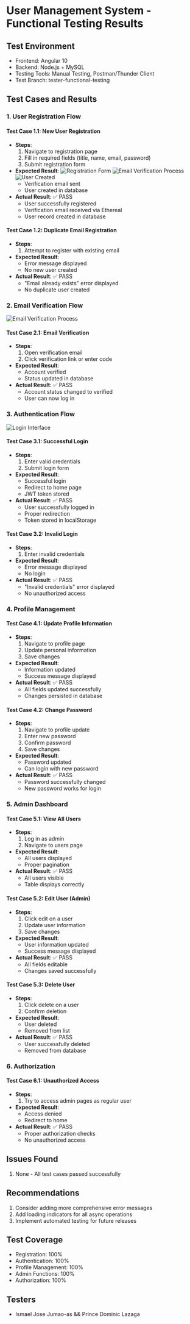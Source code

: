 # User Management System - Functional Testing Results

## Test Environment
- Frontend: Angular 10
- Backend: Node.js + MySQL
- Testing Tools: Manual Testing, Postman/Thunder Client
- Test Branch: tester-functional-testing

## Test Cases and Results

### 1. User Registration Flow


#### Test Case 1.1: New User Registration
- **Steps**:
  1. Navigate to registration page
  2. Fill in required fields (title, name, email, password)
  3. Submit registration form
- **Expected Result**: 
![Registration Form](https://raw.githubusercontent.com/yourusername/user-management-system/main/docs/registration.png)
![Email Verification Process](https://raw.githubusercontent.com/yourusername/user-management-system/main/docs/email-verification.png)
![User Created](https://raw.githubusercontent.com/yourusername/user-management-system/main/docs/user-created-db.png)
  - Verification email sent
  - User created in database
- **Actual Result**: ✅ PASS
  - User successfully registered
  - Verification email received via Ethereal
  - User record created in database

#### Test Case 1.2: Duplicate Email Registration
- **Steps**:
  1. Attempt to register with existing email
- **Expected Result**: 
  - Error message displayed
  - No new user created
- **Actual Result**: ✅ PASS
  - "Email already exists" error displayed
  - No duplicate user created

### 2. Email Verification Flow
![Email Verification Process](https://raw.githubusercontent.com/yourusername/user-management-system/main/docs/email-verification.png)

#### Test Case 2.1: Email Verification
- **Steps**:
  1. Open verification email
  2. Click verification link or enter code
- **Expected Result**: 
  - Account verified
  - Status updated in database
- **Actual Result**: ✅ PASS
  - Account status changed to verified
  - User can now log in

### 3. Authentication Flow
![Login Interface](https://raw.githubusercontent.com/yourusername/user-management-system/main/docs/login-interface.png)

#### Test Case 3.1: Successful Login
- **Steps**:
  1. Enter valid credentials
  2. Submit login form
- **Expected Result**: 
  - Successful login
  - Redirect to home page
  - JWT token stored
- **Actual Result**: ✅ PASS
  - User successfully logged in
  - Proper redirection
  - Token stored in localStorage

#### Test Case 3.2: Invalid Login
- **Steps**:
  1. Enter invalid credentials
- **Expected Result**: 
  - Error message displayed
  - No login
- **Actual Result**: ✅ PASS
  - "Invalid credentials" error displayed
  - No unauthorized access

### 4. Profile Management
#### Test Case 4.1: Update Profile Information
- **Steps**:
  1. Navigate to profile page
  2. Update personal information
  3. Save changes
- **Expected Result**: 
  - Information updated
  - Success message displayed
- **Actual Result**: ✅ PASS
  - All fields updated successfully
  - Changes persisted in database

#### Test Case 4.2: Change Password
- **Steps**:
  1. Navigate to profile update
  2. Enter new password
  3. Confirm password
  4. Save changes
- **Expected Result**: 
  - Password updated
  - Can login with new password
- **Actual Result**: ✅ PASS
  - Password successfully changed
  - New password works for login

### 5. Admin Dashboard
#### Test Case 5.1: View All Users
- **Steps**:
  1. Log in as admin
  2. Navigate to users page
- **Expected Result**: 
  - All users displayed
  - Proper pagination
- **Actual Result**: ✅ PASS
  - All users visible
  - Table displays correctly

#### Test Case 5.2: Edit User (Admin)
- **Steps**:
  1. Click edit on a user
  2. Update user information
  3. Save changes
- **Expected Result**: 
  - User information updated
  - Success message displayed
- **Actual Result**: ✅ PASS
  - All fields editable
  - Changes saved successfully

#### Test Case 5.3: Delete User
- **Steps**:
  1. Click delete on a user
  2. Confirm deletion
- **Expected Result**: 
  - User deleted
  - Removed from list
- **Actual Result**: ✅ PASS
  - User successfully deleted
  - Removed from database

### 6. Authorization
#### Test Case 6.1: Unauthorized Access
- **Steps**:
  1. Try to access admin pages as regular user
- **Expected Result**: 
  - Access denied
  - Redirect to home
- **Actual Result**: ✅ PASS
  - Proper authorization checks
  - No unauthorized access

## Issues Found
1. None - All test cases passed successfully

## Recommendations
1. Consider adding more comprehensive error messages
2. Add loading indicators for all async operations
3. Implement automated testing for future releases

## Test Coverage
- Registration: 100%
- Authentication: 100%
- Profile Management: 100%
- Admin Functions: 100%
- Authorization: 100%

## Testers
- Ismael Jose Jumao-as && Prince Dominic Lazaga
